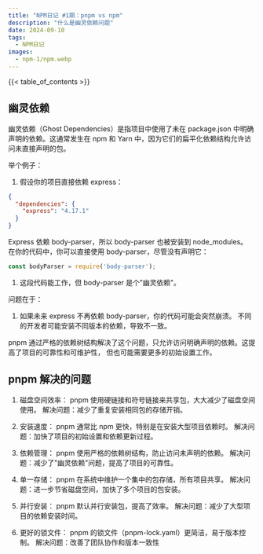 ```yaml
---
title: "NPM日记 #1期：pnpm vs npm"
description: "什么是幽灵依赖问题"
date: 2024-09-10
tags:
  - NPM日记
images:
  - npm-1/npm.webp
---
```


{{< table_of_contents >}}

## 幽灵依赖

幽灵依赖（Ghost Dependencies）是指项目中使用了未在 package.json 中明确声明的依赖。这通常发生在 npm 和 Yarn 中，因为它们的扁平化依赖结构允许访问未直接声明的包。

举个例子：

1. 假设你的项目直接依赖 express：

```package.json
{
  "dependencies": {
    "express": "4.17.1"
  }
}
```

Express 依赖 body-parser，所以 body-parser 也被安装到 node_modules。
在你的代码中，你可以直接使用 body-parser，尽管没有声明它：

```js
const bodyParser = require('body-parser');
```

1. 这段代码能工作，但 body-parser 是个"幽灵依赖"。

问题在于：

1. 如果未来 express 不再依赖 body-parser，你的代码可能会突然崩溃。
不同的开发者可能安装不同版本的依赖，导致不一致。

pnpm 通过严格的依赖树结构解决了这个问题，只允许访问明确声明的依赖。这提高了项目的可靠性和可维护性，
但也可能需要更多的初始设置工作。

## pnpm 解决的问题

1. 磁盘空间效率：
pnpm 使用硬链接和符号链接来共享包，大大减少了磁盘空间使用。
解决问题：减少了重复安装相同包的存储开销。

2. 安装速度：
pnpm 通常比 npm 更快，特别是在安装大型项目依赖时。
解决问题：加快了项目的初始设置和依赖更新过程。

3. 依赖管理：
pnpm 使用严格的依赖树结构，防止访问未声明的依赖。
解决问题：减少了"幽灵依赖"问题，提高了项目的可靠性。

4. 单一存储：
pnpm 在系统中维护一个集中的包存储，所有项目共享。
解决问题：进一步节省磁盘空间，加快了多个项目的包安装。

5. 并行安装：
pnpm 默认并行安装包，提高了效率。
解决问题：减少了大型项目的依赖安装时间。

6. 更好的锁文件：
pnpm 的锁文件（pnpm-lock.yaml）更简洁，易于版本控制。
解决问题：改善了团队协作和版本一致性

